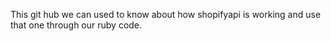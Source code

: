 This git hub we can used to know about how shopifyapi is working and use that one through our ruby code.

